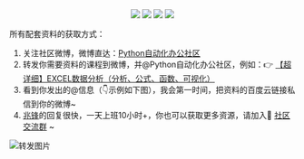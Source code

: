 <div align="center">
    <a href="https://github.com/zhaofeng092/python_auto_office"> <img src="https://badgen.net/badge/Github/%E7%A8%8B%E5%BA%8F%E5%91%98?icon=github&color=red"></a>
    <a href="http://t.cn/A6Gkrbzw"> <img src="https://badgen.net/badge/follow/%E5%85%AC%E4%BC%97%E5%8F%B7?icon=rss&color=green"></a>
    <a href="https://space.bilibili.com/259649365"> <img src="https://badgen.net/badge/pick/B%E7%AB%99?icon=dependabot&color=blue"></a>
    <a href="https://mp.weixin.qq.com/s/CadAaJUTUlXmTxJAjFUfPQ"> <img src="https://badgen.net/badge/join/%E4%BA%A4%E6%B5%81%E7%BE%A4?icon=atom&color=yellow"></a>
</div>



所有配套资料的获取方式：

1. 关注社区微博，微博直达：[Python自动化办公社区](https://weibo.com/u/7411061007)
2. 转发你需要资料的课程到微博，并@Python自动化办公社区，例如：👉 [【超详细】EXCEL数据分析（分析、公式、函数、可视化）](https://www.bilibili.com/video/BV195411t7vN)
3. 看到你发出的@信息（👇示例如下图），我会第一时间，把资料的百度云链接私信到你的微博~
4. [兆锋](https://mp.weixin.qq.com/s/UrJ5PkRWYydaajGetUqFYQ)的回复很快，一天上班10小时+，你也可以获取更多资源，请加入🚸 [社区交流群](https://mp.weixin.qq.com/s/6cR5fMSCtdI5sJdWiDwhOA) ~



![转发图片](https://img-blog.csdnimg.cn/20210127160811525.png?x-oss-process=image/watermark,type_ZmFuZ3poZW5naGVpdGk,shadow_10,text_aHR0cHM6Ly9ibG9nLmNzZG4ubmV0L3dlaXhpbl80MjMyMTUxNw==,size_16,color_FFFFFF,t_70)


